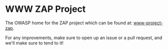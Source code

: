 # WWW ZAP Project

The OWASP home for the ZAP project which can be found at: [www-project-zap](https://www2.owasp.org/www-project-zap/).

For any improvements, make sure to open up an issue or a pull request, and we'll make sure to tend to it!
